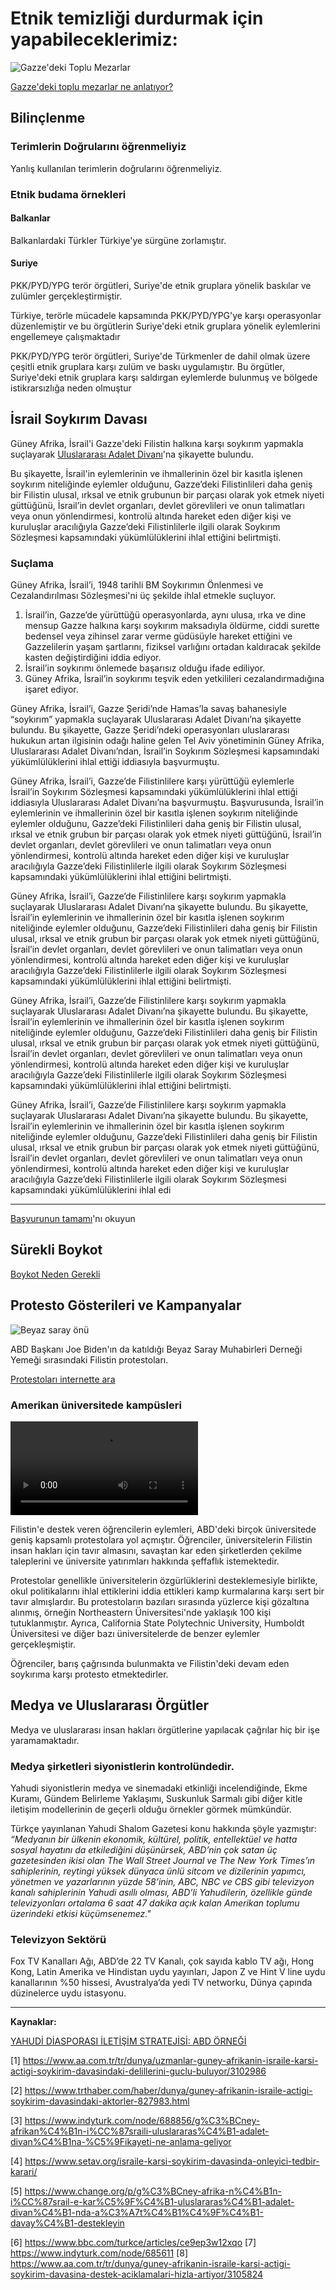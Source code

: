 # Etnik temizliği durdurmak için yapabileceklerimiz:

![Gazze'deki Toplu Mezarlar](../public/img/04/gazze-toplu-mezaraa-2220549.jpg)

[Gazze'deki toplu mezarlar ne anlatıyor?](https://www.trthaber.com/haber/dunya/gazzedeki-toplu-mezarlar-ne-anlatiyor-853902.html)

## Bilinçlenme

### Terimlerin Doğrularını öğrenmeliyiz

Yanlış kullanılan terimlerin doğrularını öğrenmeliyiz.

### Etnik budama örnekleri

#### Balkanlar

Balkanlardaki Türkler Türkiye'ye sürgüne zorlamıştır.

#### Suriye

PKK/PYD/YPG terör örgütleri, Suriye'de etnik gruplara yönelik baskılar ve zulümler gerçekleştirmiştir.

Türkiye, terörle mücadele kapsamında PKK/PYD/YPG'ye karşı operasyonlar düzenlemiştir ve bu örgütlerin Suriye'deki etnik gruplara yönelik eylemlerini engellemeye çalışmaktadır

PKK/PYD/YPG terör örgütleri, Suriye'de Türkmenler de dahil olmak üzere çeşitli etnik gruplara karşı zulüm ve baskı uygulamıştır. Bu örgütler, Suriye'deki etnik gruplara karşı saldırgan eylemlerde bulunmuş ve bölgede istikrarsızlığa neden olmuştur

## İsrail Soykırım Davası

Güney Afrika, İsrail'i Gazze'deki Filistin halkına karşı soykırım yapmakla suçlayarak [Uluslararası Adalet Divanı](https://www.mfa.gov.tr/uluslararasi-adalet-divani.tr.mfa)'na şikayette bulundu.

Bu şikayette, İsrail'in eylemlerinin ve ihmallerinin özel bir kasıtla işlenen soykırım niteliğinde eylemler olduğunu, Gazze’deki Filistinlileri daha geniş bir Filistin ulusal, ırksal ve etnik grubunun bir parçası olarak yok etmek niyeti güttüğünü, İsrail’in devlet organları, devlet görevlileri ve onun talimatları veya onun yönlendirmesi, kontrolü altında hareket eden diğer kişi ve kuruluşlar aracılığıyla Gazze’deki Filistinlilerle ilgili olarak Soykırım Sözleşmesi kapsamındaki yükümlülüklerini ihlal ettiğini belirtmişti.

### Suçlama

Güney Afrika, İsrail’i, 1948 tarihli BM Soykırımın Önlenmesi ve Cezalandırılması Sözleşmesi'ni üç şekilde ihlal etmekle suçluyor.

1. İsrail’in, Gazze’de yürüttüğü operasyonlarda, aynı ulusa, ırka ve dine mensup Gazze halkına karşı soykırım maksadıyla öldürme, ciddi surette bedensel veya zihinsel zarar verme güdüsüyle hareket ettiğini ve Gazzelilerin yaşam şartlarını, fiziksel varlığını ortadan kaldıracak şekilde kasten değiştirdiğini iddia ediyor.
2. İsrail’in soykırımı önlemede başarısız olduğu ifade ediliyor.
3. Güney Afrika, İsrail’in soykırımı teşvik eden yetkilileri cezalandırmadığına işaret ediyor.

Güney Afrika, İsrail’i, Gazze Şeridi’nde Hamas’la savaş bahanesiyle “soykırım” yapmakla suçlayarak Uluslararası Adalet Divanı’na şikayette bulundu. Bu şikayette, Gazze Şeridi’ndeki operasyonları uluslararası hukukun artan ilgisinin odağı haline gelen Tel Aviv yönetiminin Güney Afrika, Uluslararası Adalet Divanı’ndan, İsrail’in Soykırım Sözleşmesi kapsamındaki yükümlülüklerini ihlal ettiği iddiasıyla başvurmuştu.

Güney Afrika, İsrail’i, Gazze’de Filistinlilere karşı yürüttüğü eylemlerle İsrail’in Soykırım Sözleşmesi kapsamındaki yükümlülüklerini ihlal ettiği iddiasıyla Uluslararası Adalet Divanı’na başvurmuştu. Başvurusunda, İsrail’in eylemlerinin ve ihmallerinin özel bir kasıtla işlenen soykırım niteliğinde eylemler olduğunu, Gazze’deki Filistinlileri daha geniş bir Filistin ulusal, ırksal ve etnik grubun bir parçası olarak yok etmek niyeti güttüğünü, İsrail’in devlet organları, devlet görevlileri ve onun talimatları veya onun yönlendirmesi, kontrolü altında hareket eden diğer kişi ve kuruluşlar aracılığıyla Gazze’deki Filistinlilerle ilgili olarak Soykırım Sözleşmesi kapsamındaki yükümlülüklerini ihlal ettiğini belirtmişti.

Güney Afrika, İsrail’i, Gazze’de Filistinlilere karşı soykırım yapmakla suçlayarak Uluslararası Adalet Divanı’na şikayette bulundu. Bu şikayette, İsrail’in eylemlerinin ve ihmallerinin özel bir kasıtla işlenen soykırım niteliğinde eylemler olduğunu, Gazze’deki Filistinlileri daha geniş bir Filistin ulusal, ırksal ve etnik grubun bir parçası olarak yok etmek niyeti güttüğünü, İsrail’in devlet organları, devlet görevlileri ve onun talimatları veya onun yönlendirmesi, kontrolü altında hareket eden diğer kişi ve kuruluşlar aracılığıyla Gazze’deki Filistinlilerle ilgili olarak Soykırım Sözleşmesi kapsamındaki yükümlülüklerini ihlal ettiğini belirtmişti.

Güney Afrika, İsrail’i, Gazze’de Filistinlilere karşı soykırım yapmakla suçlayarak Uluslararası Adalet Divanı’na şikayette bulundu. Bu şikayette, İsrail’in eylemlerinin ve ihmallerinin özel bir kasıtla işlenen soykırım niteliğinde eylemler olduğunu, Gazze’deki Filistinlileri daha geniş bir Filistin ulusal, ırksal ve etnik grubun bir parçası olarak yok etmek niyeti güttüğünü, İsrail’in devlet organları, devlet görevlileri ve onun talimatları veya onun yönlendirmesi, kontrolü altında hareket eden diğer kişi ve kuruluşlar aracılığıyla Gazze’deki Filistinlilerle ilgili olarak Soykırım Sözleşmesi kapsamındaki yükümlülüklerini ihlal ettiğini belirtmişti.

Güney Afrika, İsrail’i, Gazze’de Filistinlilere karşı soykırım yapmakla suçlayarak Uluslararası Adalet Divanı’na şikayette bulundu. Bu şikayette, İsrail’in eylemlerinin ve ihmallerinin özel bir kasıtla işlenen soykırım niteliğinde eylemler olduğunu, Gazze’deki Filistinlileri daha geniş bir Filistin ulusal, ırksal ve etnik grubun bir parçası olarak yok etmek niyeti güttüğünü, İsrail’in devlet organları, devlet görevlileri ve onun talimatları veya onun yönlendirmesi, kontrolü altında hareket eden diğer kişi ve kuruluşlar aracılığıyla Gazze’deki Filistinlilerle ilgili olarak Soykırım Sözleşmesi kapsamındaki yükümlülüklerini ihlal edi

---

[Başvurunun tamamı](../public/pdf/south-africa-court-aplication-en.pdf)'nı okuyun

## Sürekli Boykot

[Boykot Neden Gerekli](/boykot/)

## Protesto Gösterileri ve Kampanyalar

![Beyaz saray önü](../public/img/shame-on-media.webp)

ABD Başkanı Joe Biden'ın da katıldığı Beyaz Saray Muhabirleri Derneği Yemeği sırasındaki Filistin protestoları.

[Protestoları internette ara](https://duckduckgo.com/?q=filistin+protestolar%C4%B1&t=newext&atb=v423-1&df=w&ia=web)

### Amerikan üniversitede kampüsleri

<video controls src="/img/04/uni-texas.mp4" title="Title"></video>

Filistin'e destek veren öğrencilerin eylemleri, ABD'deki birçok üniversitede geniş kapsamlı protestolara yol açmıştır. Öğrenciler, üniversitelerin Filistin insan hakları için tavır almasını, savaştan kar eden şirketlerden çekilme taleplerini ve üniversite yatırımları hakkında şeffaflık istemektedir.

Protestolar genellikle üniversitelerin özgürlüklerini desteklemesiyle birlikte, okul politikalarını ihlal ettiklerini iddia ettikleri kamp kurmalarına karşı sert bir tavır almışlardır. Bu protestoların bazıları sırasında yüzlerce kişi gözaltına alınmış, örneğin Northeastern Üniversitesi'nde yaklaşık 100 kişi tutuklanmıştır. Ayrıca, California State Polytechnic University, Humboldt Üniversitesi ve diğer bazı üniversitelerde de benzer eylemler gerçekleşmiştir.

Öğrenciler, barış çağrısında bulunmakta ve Filistin'deki devam eden soykırıma karşı protesto etmektedirler.

## Medya ve Uluslararası Örgütler

Medya ve uluslararası insan hakları örgütlerine yapılacak çağrılar hiç bir işe yaramamaktadır.

### Medya şirketleri siyonistlerin kontrolündedir.

Yahudi siyonistlerin medya ve sinemadaki etkinliği incelendiğinde, Ekme Kuramı, Gündem Belirleme Yaklaşımı,
Suskunluk Sarmalı gibi diğer kitle iletişim modellerinin de geçerli olduğu örnekler görmek mümkündür.

Türkçe yayınlanan Yahudi Shalom Gazetesi konu hakkında şöyle yazmıştır:
_“Medyanın bir ülkenin ekonomik, kültürel, politik, entellektüel ve hatta sosyal hayatını da etkilediğini düşünürsek,
ABD’nin çok satan üç gazetesinden ikisi olan The Wall Street Journal ve The New York
Times’ın sahiplerinin, reytingi yüksek dünyaca ünlü sitcom ve dizilerinin yapımcı, yönetmen
ve yazarlarının yüzde 58’inin, ABC, NBC ve CBS gibi televizyon kanalı sahiplerinin Yahudi
asıllı olması, ABD’li Yahudilerin, özellikle günde televizyonları ortalama 6 saat 47 dakika
açık kalan Amerikan toplumu üzerindeki etkisi küçümsenemez."_

### Televizyon Sektörü

Fox TV Kanalları Ağı, ABD’de 22 TV Kanalı, çok sayıda kablo TV
ağı, Hong Kong, Latin Amerika ve Hindistan uydu yayınları, Japon Z ve Hint V line uydu
kanallarının %50 hissesi, Avustralya’da yedi TV networku, Dünya çapında düzinelerce uydu
istasyonu.

---

**Kaynaklar:**

[YAHUDİ DİASPORASI İLETİŞİM STRATEJİSİ: ABD ÖRNEĞİ](../public/pdf/oemer-yetkin-yahudi-diasporasi-iletisim-stratejisi.pdf)

[1] https://www.aa.com.tr/tr/dunya/uzmanlar-guney-afrikanin-israile-karsi-actigi-soykirim-davasindaki-delillerini-guclu-buluyor/3102986

[2] https://www.trthaber.com/haber/dunya/guney-afrikanin-israile-actigi-soykirim-davasindaki-aktorler-827983.html

[3] https://www.indyturk.com/node/688856/g%C3%BCney-afrikan%C4%B1n-i%CC%87sraili-uluslararas%C4%B1-adalet-divan%C4%B1na-%C5%9Fikayeti-ne-anlama-geliyor

[4] https://www.setav.org/israile-karsi-soykirim-davasinda-onleyici-tedbir-karari/

[5] https://www.change.org/p/g%C3%BCney-afrika-n%C4%B1n-i%CC%87srail-e-kar%C5%9F%C4%B1-uluslararas%C4%B1-adalet-divan%C4%B1-nda-a%C3%A7t%C4%B1%C4%9F%C4%B1-davay%C4%B1-destekleyin

[6] https://www.bbc.com/turkce/articles/ce9ep3w12xqo
[7] https://www.indyturk.com/node/685611
[8] https://www.aa.com.tr/tr/dunya/guney-afrikanin-israile-karsi-actigi-soykirim-davasina-destek-aciklamalari-hizla-artiyor/3105824
